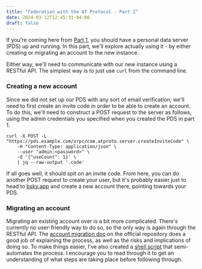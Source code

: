 ```yaml
---
title: "Federation with the AT Protocol - Part 2"
date: 2024-03-12T12:45:31-04:00
draft: false
---
```


If you're coming here from [Part 1](https://www.kghorvath.com/posts/atmigration/), you should have a personal data server (PDS) up and running. In this part, we'll explore actually using it - by either creating or migrating an account to the new instance.

Either way, we'll need to communicate with our new instance using a RESTful API. The simplest way is to just use `curl` from the command line.

### Creating a new account

Since we did not set up our PDS with any sort of email verification, we'll need to first create an invite code in order to be able to create an account. To do this, we'll need to construct a POST request to the server as follows, using the admin credentials you specified when you created the PDS in part 1.

```
curl -X POST -L "https://pds.example.com/xrpc/com.atproto.server.createInviteCode" \
    -H "Content-Type: application/json" \
	--user "admin:<password>" \
	-d '{"useCount": 1}' \
	| jq --raw-output '.code'
```

If all goes well, it should spit on an invite code. From here, you can do another POST request to create your user, but it's probably easier just to head to [bsky.app](https://bsky.app) and create a new account there, pointing towards your PDS.

### Migrating an account

Migrating an existing account over is a bit more complicated. There's currently no user-friendly way to do so, so the only way is again through the RESTful API. The [account migration doc](https://github.com/bluesky-social/pds/blob/main/ACCOUNT_MIGRATION.md) on the official repository does a good job of explaining the process, as well as the risks and implications of doing so. To make things easier, I've also created a [shell script](https://github.com/kghorvath/atmigration) that semi-automates the process. I encourage you to read through it to get an understanding of what steps are taking place before following through.
